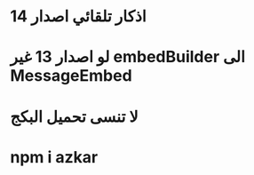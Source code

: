 # اذكار تلقائي اصدار 14
# لو اصدار 13 غير embedBuilder الى MessageEmbed
# لا تنسى تحميل البكج
# npm i azkar
